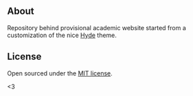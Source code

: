 ## About

Repository behind provisional academic website started from a customization of the nice [Hyde](matteodachille.github.io) theme.



## License

Open sourced under the [MIT license](LICENSE.md).

<3
